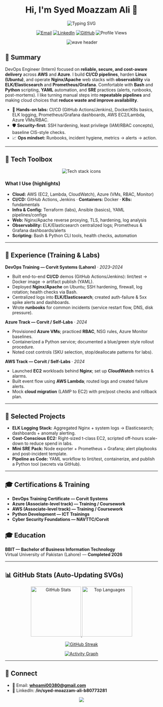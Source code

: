 <!-- PROFILE README for Syed Moazzam Ali -->

<!-- Header / Typing SVG -->
<div align="center">
  <h1>Hi, I'm <b>Syed Moazzam Ali</b> 👋</h1>
  <img src="https://readme-typing-svg.demolab.com?font=Fira+Code&weight=700&size=24&pause=1200&color=36BCF7&center=true&vCenter=true&width=800&lines=DevOps+Engineer+(Intern)%20%7C%20AWS+%26+Azure;CI%2FCD+%E2%80%A2+Docker+%E2%80%A2+Kubernetes;Linux+(Ubuntu)+%E2%80%A2+Nginx%2FApache;Observability%3A+ELK%2C+Prometheus%2FGrafana;SRE+mindset+%E2%80%94+reliable%2C+secure%2C+cost-aware" alt="Typing SVG" />
</div>

<!-- Quick badges -->
<p align="center">
  <a href="mailto:whoami00380@gmail.com"><img alt="Email" src="https://img.shields.io/badge/Email-whoami00380%40gmail.com-36BCF7?style=for-the-badge&logo=gmail&logoColor=white"></a>
  <a href="https://www.linkedin.com/in/syed-moazzam-ali-b80773281"><img alt="LinkedIn" src="https://img.shields.io/badge/LinkedIn-Syed%20Moazzam%20Ali-0A66C2?style=for-the-badge&logo=linkedin&logoColor=white"></a>
  <a href="https://github.com/moazzamali456"><img alt="GitHub" src="https://img.shields.io/badge/GitHub-moazzamali456-181717?style=for-the-badge&logo=github&logoColor=white"></a>
  <img alt="Profile Views" src="https://komarev.com/ghpvc/?username=moazzamali456&style=for-the-badge&color=grey">
</p>

<!-- Wave separator (SVG) -->
<p align="center">
  <img src="https://raw.githubusercontent.com/r3nanp/r3nanp/output/snake.svg" alt="" width="0" height="0">
  <img src="https://capsule-render.vercel.app/api?type=waving&color=0:36BCF7,100:4B9BE0&height=120&section=header&text=&fontSize=0&fontColor=ffffff" alt="wave header"/>
</p>

## 🚀 Summary
DevOps Engineer (Intern) focused on **reliable, secure, and cost-aware delivery** across **AWS** and **Azure**. I build **CI/CD pipelines**, harden **Linux (Ubuntu)**, and operate **Nginx/Apache** web stacks with **observability** via **ELK/Elasticsearch** and **Prometheus/Grafana**. Comfortable with **Bash** and **Python** scripting, **YAML** automation, and **SRE** practices (alerts, runbooks, post-mortems). I like turning manual steps into **repeatable pipelines** and making cloud choices that **reduce waste and improve availability**.

- 🔭 **Hands-on labs:** CI/CD (GitHub Actions/Jenkins), Docker/K8s basics, ELK logging, Prometheus/Grafana dashboards, AWS EC2/Lambda, Azure VMs/RBAC.  
- 🛡️ **Security-first:** SSH hardening, least privilege (IAM/RBAC concepts), baseline CIS-style checks.  
- 📈 **Ops mindset:** Runbooks, incident hygiene, metrics → alerts → action.

---

## 🧰 Tech Toolbox
<!-- skillicons.dev returns a single optimized SVG with all icons -->
<p align="center">
  <img src="https://skillicons.dev/icons?i=aws,azure,linux,ubuntu,bash,python,git,githubactions,jenkins,docker,kubernetes,terraform,ansible,nginx,apache,elasticsearch,prometheus,grafana,cloudflare,postgres,mysql,redis&perline=12" alt="Tech stack icons" />
</p>

### What I Use (highlights)
- **Cloud:** AWS (EC2, Lambda, CloudWatch), Azure (VMs, RBAC, Monitor)  
- **CI/CD:** GitHub Actions, Jenkins · **Containers:** Docker · **K8s:** fundamentals  
- **Infra & Config:** Terraform (labs), Ansible (basics), YAML pipelines/configs  
- **Web:** Nginx/Apache reverse proxying, TLS, hardening, log analysis  
- **Observability:** ELK/Elasticsearch centralized logs; Prometheus & Grafana dashboards/alerts  
- **Scripting:** Bash & Python CLI tools, health checks, automation

---

## 💼 Experience (Training & Labs)
**DevOps Training — Corvit Systems (Lahore)** · *2023–2024*  
- Built end-to-end **CI/CD** demos (GitHub Actions/Jenkins): lint/test → Docker image → artifact publish (YAML).  
- Deployed **Nginx/Apache** on Ubuntu; SSH hardening, firewall, log rotation; health checks via Bash.  
- Centralized logs into **ELK/Elasticsearch**; created auth-failure & 5xx spike alerts and dashboards.  
- Wrote **runbooks** for common incidents (service restart flow, DNS, disk pressure).

**Azure Track — Corvit / Self-Labs** · *2024*  
- Provisioned **Azure VMs**; practiced **RBAC**, NSG rules, Azure Monitor baselines.  
- Containerized a Python service; documented a blue/green style rollout procedure.  
- Noted cost controls (SKU selection, stop/deallocate patterns for labs).

**AWS Track — Corvit / Self-Labs** · *2024*  
- Launched **EC2** workloads behind **Nginx**; set up **CloudWatch** metrics & alarms.  
- Built event flow using **AWS Lambda**; routed logs and created failure alerts.  
- Mock **cloud migration** (LAMP to EC2) with pre/post checks and rollback plan.

---

## 🧪 Selected Projects
- **ELK Logging Stack:** Aggregated Nginx + system logs → Elasticsearch; dashboards + anomaly alerting.  
- **Cost-Conscious EC2:** Right-sized t-class EC2, scripted off-hours scale-down to reduce spend in labs.  
- **Mini SRE Pack:** Node exporter + Prometheus + Grafana; alert playbooks and post-incident template.  
- **Pipeline as Code:** YAML workflow to lint/test, containerize, and publish a Python tool (secrets via GitHub).

---

## 🎓 Certifications & Training
- **DevOps Training Certificate — Corvit Systems**  
- **Azure (Associate-level track) — Training / Coursework**  
- **AWS (Associate-level track) — Training / Coursework**  
- **Python Development — ICT Trainings**  
- **Cyber Security Foundations — NAVTTC/Corvit**

## 🎓 Education
**BBIT — Bachelor of Business Information Technology**  
Virtual University of Pakistan (Lahore) — **Completed 2026**

---

## 📊 GitHub Stats (Auto-Updating SVGs)
<p align="center">
  <a href="https://github.com/anuraghazra/github-readme-stats">
    <img alt="GitHub Stats" height="165" src="https://github-readme-stats.vercel.app/api?username=moazzamali456&show_icons=true&theme=tokyonight&hide_border=true" />
  </a>
  <a href="https://github.com/anuraghazra/github-readme-stats">
    <img alt="Top Languages" height="165" src="https://github-readme-stats.vercel.app/api/top-langs/?username=moazzamali456&layout=compact&theme=tokyonight&hide_border=true" />
  </a>
</p>

<p align="center">
  <a href="https://git.io/streak-stats">
    <img alt="GitHub Streak" src="https://streak-stats.demolab.com?user=moazzamali456&theme=tokyonight&hide_border=true" />
  </a>
</p>

<p align="center">
  <a href="https://github.com/ashutosh00710/github-readme-activity-graph">
    <img alt="Activity Graph" src="https://github-readme-activity-graph.vercel.app/graph?username=moazzamali456&theme=tokyo-night&hide_border=true" />
  </a>
</p>

---

## 🤝 Connect
- 📧 Email: **whoami00380@gmail.com**  
- 🔗 LinkedIn: **/in/syed-moazzam-ali-b80773281**

<!-- Footer wave -->
<p align="center">
  <img src="https://capsule-render.vercel.app/api?type=waving&color=0:4B9BE0,100:36BCF7&height=100&section=footer" />
</p>

<!--
![snake gif](https://raw.githubusercontent.com/moazzamali456/moazzamali456/output/github-contribution-grid-snake.svg)

HOW TO:
1) Create .github/workflows/snake.yml with the official action:
   https://github.com/Platane/snk
2) Commit and push. The action will generate /output/github-contribution-grid-snake.svg in your profile repo.
3) Un-comment the image line above.
-->
